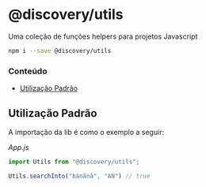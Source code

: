 # @discovery/utils

Uma coleção de funções helpers para projetos Javascript

```sh
npm i --save @discovery/utils
```

### Conteúdo

- [Utilização Padrão](#utilização-padrão)

## Utilização Padrão

A importação da lib é como o exemplo a seguir:

_App.js_
```js
import Utils from "@discovery/utils";

Utils.searchInto("bánãnâ", "AN") // true
```
